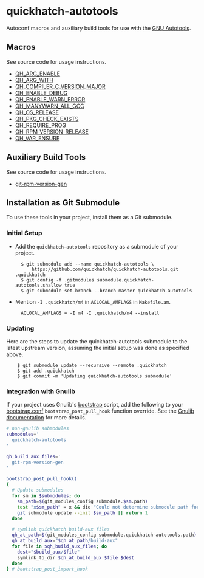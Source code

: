 # quickhatch-autotools

Autoconf macros and auxiliary build tools for use with the [GNU Autotools][4].

## Macros

See source code for usage instructions.

* [QH_ARG_ENABLE][1]
* [QH_ARG_WITH][1]
* [QH_COMPILER_C_VERSION_MAJOR][1]
* [QH_ENABLE_DEBUG][1]
* [QH_ENABLE_WARN_ERROR][1]
* [QH_MANYWARN_ALL_GCC][1]
* [QH_OS_RELEASE][1]
* [QH_PKG_CHECK_EXISTS][1]
* [QH_REQUIRE_PROG][1]
* [QH_RPM_VERSION_RELEASE][1]
* [QH_VAR_ENSURE][1]

## Auxiliary Build Tools

See source code for usage instructions.

* [git-rpm-version-gen][5]

## Installation as Git Submodule

To use these tools in your project, install them as a Git submodule.

### Initial Setup

* Add the `quickhatch-autotools` repository as a submodule of your project.

        $ git submodule add --name quickhatch-autotools \
            https://github.com/quickhatch/quickhatch-autotools.git .quickhatch
        $ git config -f .gitmodules submodule.quickhatch-autotools.shallow true
        $ git submodule set-branch --branch master quickhatch-autotools

* Mention `-I .quickhatch/m4` in `ACLOCAL_AMFLAGS` in `Makefile.am`.

        ACLOCAL_AMFLAGS = -I m4 -I .quickhatch/m4 --install

### Updating

Here are the steps to update the quickhatch-autotools submodule to the latest
upstream version, assuming the initial setup was done as specified above.

        $ git submodule update --recursive --remote .quickhatch
        $ git add .quickhatch
        $ git commit -m 'Updating quickhatch-autotools submodule'

### Integration with Gnulib

If your project uses Gnulib's [bootstrap][2] script, add the following to your
[bootstrap.conf][3] `bootstrap_post_pull_hook` function override. See the
[Gnulib documentation][6] for more details.

```bash
# non-gnulib submodules
submodules='
  quickhatch-autotools
'

qh_build_aux_files='
  git-rpm-version-gen
'

bootstrap_post_pull_hook()
{
  # Update submodules
  for sm in $submodules; do
    sm_path=$(git_modules_config submodule.$sm.path)
    test "x$sm_path" = x && die "Could not determine submodule path for $sm"
    git submodule update --init $sm_path || return 1
  done

  # symlink quickhatch build-aux files
  qh_at_path=$(git_modules_config submodule.quickhatch-autotools.path)
  qh_at_build_aux="$qh_at_path/build-aux"
  for file in $qh_build_aux_files; do
    dest="$build_aux/$file"
    symlink_to_dir $qh_at_build_aux $file $dest
  done
} # bootstrap_post_import_hook
```

[1]: ./m4/quickhatch.m4
[2]: https://github.com/coreutils/gnulib/blob/master/top/bootstrap
[3]: https://github.com/coreutils/gnulib/blob/master/top/bootstrap.conf
[4]: https://www.gnu.org/software/automake/faq/autotools-faq.html
[5]: ./build-aux/git-rpm-version-gen
[6]: https://www.gnu.org/software/gnulib/manual/gnulib.html#Developer-tools

[comment]: # ( vim: set autoindent syntax=markdown textwidth=78: )

